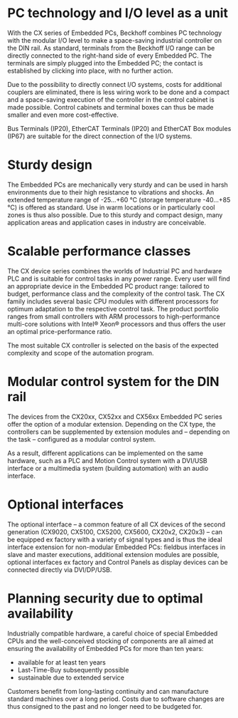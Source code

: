# PC technology and I/O level as a unit

With the CX series of Embedded PCs, Beckhoff combines PC technology with the modular I/O level to make a space-saving industrial controller on the DIN rail. As standard, terminals from the Beckhoff I/O range can be directly connected to the right-hand side of every Embedded PC. The terminals are simply plugged into the Embedded PC; the contact is established by clicking into place, with no further action.

Due to the possibility to directly connect I/O systems, costs for additional couplers are eliminated, there is less wiring work to be done and a compact and a space-saving execution of the controller in the control cabinet is made possible. Control cabinets and terminal boxes can thus be made smaller and even more cost-effective.

Bus Terminals (IP20), EtherCAT Terminals (IP20) and EtherCAT Box modules (IP67) are suitable for the direct connection of the I/O systems.

# Sturdy design

The Embedded PCs are mechanically very sturdy and can be used in harsh environments due to their high resistance to vibrations and shocks. An extended temperature range of -25...+60 °C (storage temperature -40...+85 °C) is offered as standard. Use in warm locations or in particularly cool zones is thus also possible. Due to this sturdy and compact design, many application areas and application cases in industry are conceivable.

# Scalable performance classes

The CX device series combines the worlds of Industrial PC and hardware PLC and is suitable for control tasks in any power range. Every user will find an appropriate device in the Embedded PC product range: tailored to budget, performance class and the complexity of the control task. The CX family includes several basic CPU modules with different processors for optimum adaptation to the respective control task. The product portfolio ranges from small controllers with ARM processors to high-performance multi-core solutions with Intel® Xeon® processors and thus offers the user an optimal price-performance ratio.

The most suitable CX controller is selected on the basis of the expected complexity and scope of the automation program.

# Modular control system for the DIN rail

The devices from the CX20xx, CX52xx and CX56xx Embedded PC series offer the option of a modular extension. Depending on the CX type, the controllers can be supplemented by extension modules and – depending on the task – configured as a modular control system.

As a result, different applications can be implemented on the same hardware, such as a PLC and Motion Control system with a DVI/USB interface or a multimedia system (building automation) with an audio interface.

# Optional interfaces

The optional interface – a common feature of all CX devices of the second generation (CX9020, CX5100, CX5200, CX5600, CX20x2, CX20x3) – can be equipped ex factory with a variety of signal types and is thus the ideal interface extension for non-modular Embedded PCs: fieldbus interfaces in slave and master executions, additional extension modules are possible, optional interfaces ex factory and Control Panels as display devices can be connected directly via DVI/DP/USB.

# Planning security due to optimal availability

Industrially compatible hardware, a careful choice of special Embedded CPUs and the well-conceived stocking of components are all aimed at ensuring the availability of Embedded PCs for more than ten years:

- available for at least ten years
- Last-Time-Buy subsequently possible
- sustainable due to extended service

Customers benefit from long-lasting continuity and can manufacture standard machines over a long period. Costs due to software changes are thus consigned to the past and no longer need to be budgeted for.


